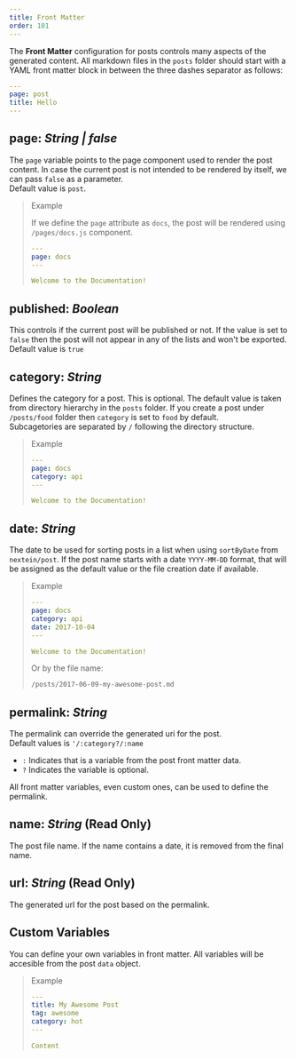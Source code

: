 ```yaml
---
title: Front Matter
order: 101
---
```


The __Front Matter__ configuration for posts controls many aspects of the generated content. All markdown files in the `posts` folder should start with a YAML front matter block in between the three dashes separator as follows:

```yaml
---
page: post
title: Hello
---
```

## page: _String | false_

The `page` variable points to the page component used to render the post content. In case the current post is not intended to be rendered by itself, we can pass `false` as a parameter.  
Default value is `post`.

> Example
>
>If we define the `page` attribute as `docs`, the post will be rendered using `/pages/docs.js` component.
>
>```yaml
>---
>page: docs
>---
>
>Welcome to the Documentation!
>```

## published: _Boolean_

This controls if the current post will be published or not. If the value is set to `false` then the post will not appear in any of the lists and won't be exported.  
Default value is `true`

## category: _String_

Defines the category for a post. This is optional. The default value is taken from directory hierarchy in the `posts` folder. If you create a post under `/posts/food` folder then `category` is set to `food` by default.  
Subcagetories are separated by `/` following the directory structure.

> Example
>
>```yaml
>---
>page: docs
>category: api
>---
>
>Welcome to the Documentation!
>```

## date: _String_

The date to be used for sorting posts in a list when using `sortByDate` from `nextein/post`. If the post name starts with a date `YYYY-MM-DD` format, that will be assigned as the default value or the file creation date if available.

> Example
>
>```yaml
>---
>page: docs
>category: api
>date: 2017-10-04
>---
>
>Welcome to the Documentation!
>```
>
>Or by the file name:
>
>```bash
>/posts/2017-06-09-my-awesome-post.md
>```

## permalink: _String_

The permalink can override the generated uri for the post.   
Default values is `'/:category?/:name`

- `:` Indicates that is a variable from the post front matter data.
- `?` Indicates the variable is optional.

All front matter variables, even custom ones, can be used to define the permalink.

## name: _String_ (__Read Only__)

The post file name. If the name contains a date, it is removed from the final name.

## url: _String_ (__Read Only__)

The generated url for the post based on the permalink.

## Custom Variables

You can define your own variables in front matter. All variables will be accesible from the post `data` object.

> Example
>
>```yaml
>---
>title: My Awesome Post
>tag: awesome
>category: hot
>---
>
>Content
>```
